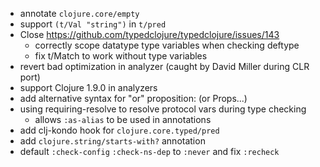 - annotate `clojure.core/empty`
- support `(t/Val "string")` in `t/pred`
- Close https://github.com/typedclojure/typedclojure/issues/143
  - correctly scope datatype type variables when checking deftype
  - fix t/Match to work without type variables
- revert bad optimization in analyzer (caught by David Miller during CLR port)
- support Clojure 1.9.0 in analyzers
- add alternative syntax for "or" proposition: (or Props...)
- using requiring-resolve to resolve protocol vars during type checking
  - allows `:as-alias` to be used in annotations
- add clj-kondo hook for `clojure.core.typed/pred`
- add `clojure.string/starts-with?` annotation
- default `:check-config` `:check-ns-dep` to `:never` and fix `:recheck`
